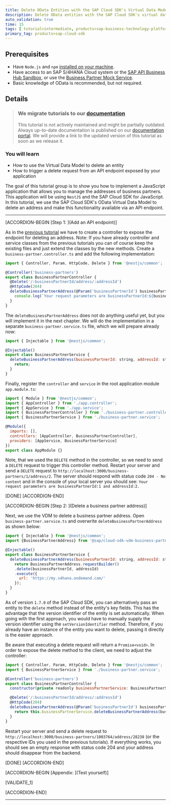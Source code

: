 ```yaml
---
title: Delete OData Entities with the SAP Cloud SDK's Virtual Data Model
description: Delete OData entities with the SAP Cloud SDK's virtual data model to duild an address manager application.
auto_validation: true
time: 15
tags: [ tutorial>intermediate, products>sap-business-technology-platform, topic>javascript, topic>odata]
primary_tag: products>sap-cloud-sdk
---
```


## Prerequisites
 - Have `Node.js` and `npm` [installed on your machine](s4sdkjs-prerequisites).
 - Have access to an SAP S/4HANA Cloud system or the [SAP API Business Hub Sandbox](https://api.sap.com/getting-started), or use the [Business Partner Mock Service](https://sap.github.io/cloud-s4-sdk-book/pages/mock-odata.html).
 - Basic knowledge of OData is recommended, but not required.

## Details

> ### We migrate tutorials to our [documentation](https://sap.github.io/cloud-sdk/docs/js/getting-started)
> This tutorial is not actively maintained and might be partially outdated.
> Always up-to-date documentation is published on our [documentation portal](https://sap.github.io/cloud-sdk/docs/js/getting-started).
> We will provide a link to the updated version of this tutorial as soon as we release it.

### You will learn
  - How to use the Virtual Data Model to delete an entity
  - How to trigger a delete request from an API endpoint exposed by your application

The goal of this tutorial group is to show you how to implement a JavaScript application that allows you to manage the addresses of business partners. This application will be using `NestJS` and the SAP Cloud SDK for JavaScript. In this tutorial, we use the SAP Cloud SDK's OData Virtual Data Model to delete an address and make this functionality available via an API endpoint.

---

[ACCORDION-BEGIN [Step 1: ](Add an API endpoint)]

As in the [previous tutorial](cloudsdk-js-vdm-update) we have to create a controller to expose the endpoint for deleting an address. Note: If you have already controller and service classes from the previous tutorials you can of course keep the existing files and just extend the classes by the new methods. Create a `business-partner.controller.ts` and add the following implementation:

```JavaScript / TypeScript
import { Controller, Param, HttpCode, Delete } from '@nestjs/common';

@Controller('business-partners')
export class BusinessPartnerController {
  @Delete('/:businessPartnerId/address/:addressId')
  @HttpCode(204)
  deleteBusinessPartnerAddress(@Param('businessPartnerId') businessPartnerId, @Param('addressId') addressId){
    console.log(`Your request parameters are businessPartnerId:${businessPartnerId} and addressId:${addressId}.`);
  }
}
```
The `deleteBusinessPartnerAddress` does not do anything useful yet, but you will implement it in the next chapter. We will do the implementation in a separate `business-partner.service.ts` file, which we will prepare already now:

```JavaScript / TypeScript
import { Injectable } from '@nestjs/common';

@Injectable()
export class BusinessPartnerService {
  deleteBusinessPartnerAddress(businessPartnerId: string, addressId: string): Promise<void> {
    return;
  }
}
```

Finally, register the `controller` and `service` in the root application module `app.module.ts`:

```JavaScript / TypeScript
import { Module } from '@nestjs/common';
import { AppController } from './app.controller';
import { AppService } from './app.service';
import { BusinessPartnerController } from './business-partner.controller';
import { BusinessPartnerService } from './business-partner.service';

@Module({
  imports: [],
  controllers: [AppController, BusinessPartnerController],
  providers: [AppService, BusinessPartnerService]
})
export class AppModule {}
```

Note, that we used the `DELETE` method in the controller, so we need to send a `DELETE` request to trigger this controller method. Restart your server and send a `DELETE` request to `http://localhost:3000/business-partners/1/address/2`. The server should respond with  status code `204 - No content` and in the console of your local server you should see:
`Your request parameters are businessPartnerId:1 and addressId:2.`

[DONE]
[ACCORDION-END]

[ACCORDION-BEGIN [Step 2: ](Delete a business partner address)]

Next, we use the VDM to delete a business partner address. Open `business-partner.service.ts` and overwrite `deleteBusinessPartnerAddress` as shown below:

```JavaScript / TypeScript
import { Injectable } from '@nestjs/common';
import {BusinessPartnerAddress} from '@sap/cloud-sdk-vdm-business-partner-service';

@Injectable()
export class BusinessPartnerService {
  deleteBusinessPartnerAddress(businessPartnerId: string, addressId: string): Promise<void> {
    return BusinessPartnerAddress.requestBuilder()
    .delete(businessPartnerId, addressId)
    .execute({
      url: 'https://my.s4hana.ondemand.com/'
    });
  }
}
```

As of version `1.7.0` of the SAP Cloud SDK, you can alternatively pass an entity to the `delete` method instead of the entity's key fields. This has the advantage that the version identifier of the entity is set automatically. When going with the first approach, you would have to manually supply the version identifier using the `setVersionIdentifier` method. Therefore, if you already have an instance of the entity you want to delete, passing it directly is the easier approach.

Be aware that executing a delete request will return a `Promise<void>`. In order to expose the delete method to the client, we need to adjust the controller:

```JavaScript / TypeScript
import { Controller, Param, HttpCode, Delete } from '@nestjs/common';
import { BusinessPartnerService } from './business-partner.service';

@Controller('business-partners')
export class BusinessPartnerController {
  constructor(private readonly businessPartnerService: BusinessPartnerService) {}

  @Delete('/:businessPartnerId/address/:addressId')
  @HttpCode(204)
  deleteBusinessPartnerAddress(@Param('businessPartnerId') businessPartnerId, @Param('addressId') addressId): Promise<void> {
    return this.businessPartnerService.deleteBusinessPartnerAddress(businessPartnerId, addressId);
  }
}
```

Restart your server and send a delete request to `http://localhost:3000/business-partners/1003764/address/28238` (or the respective IDs you used in the previous tutorials). If everything works, you should see an empty response with status code 204 and your address should disappear from the backend.

[DONE]
[ACCORDION-END]

[ACCORDION-BEGIN [Appendix: ](Test yourself)]

[VALIDATE_1]

[ACCORDION-END]

---
